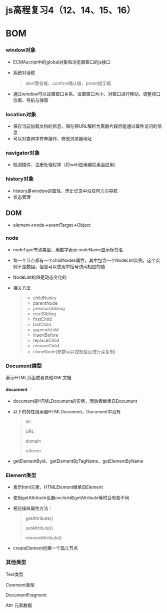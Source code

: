 # js高程复习4（12、14、15、16）

# BOM

### window对象

* ECMAscript中的global对象和浏览器窗口的js接口

* 系统对话框

  > alert警告框、confirm确认框、promt提示框

* 通过window可以设置窗口关系、设置窗口大小、对窗口进行移动、调整视口位置、导航与弹窗

### location对象

* 保存当前加载文档的信息，保存把URL解析为离散片段后能通过属性访问的信息
* 可以对查询字符串操作、修改浏览器地址

### navigator对象

* 检测插件、注册处理程序（将web应用编程桌面应用）

### history对象

* history是window的属性，历史记录中沿任何方向导航
* 状态管理

## DOM

* element->node->eventTarget->Object

### node

* nodeType节点类型，用数字表示 nodeName显示标签名

* 每一个节点都有一个childNodes属性，其中包含一个NodeLIst实例，这个实例不是数组，但是可以使用中括号访问相应的值

* NodeList的值是动态变化的

* 相关方法

  > * childNodes
  > * parentNode
  > * previousSibling
  > * nextSibling
  > * firstChild
  > * lastChild
  > * appendchild
  > * insertBefore
  > * replaceChild
  > * removeChild
  > * cloneNode(参数可以控制是否进行深复制)

### Document类型

表示HTML页面或者其他XML文档

#### document

* document是HTMLDocument的实例，而后者继承自Document

* 以下的特性继承自HTMLDocument，Document中没有

  > titl
  >
  > URL
  >
  > domain
  >
  > referrer

* getElementByid、getElementByTagName、getElementByName

### Element类型

* 表示html元素，HTMLElement继承自Element

* 使用getAttribute设置onclick和getAttribute等时会有些不同

* 相应操纵属性方法：

  > getAttribute()
  >
  > setAttribute()
  >
  > removeAttribute()

* createElement创建一个孤儿节点

### 其他类型

Text类型

Comment类型

DocumentFragment

Attr 元素数据







